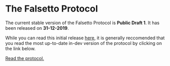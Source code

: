 # The Falsetto Protocol

The current stable version of the Falsetto Protocol is **Public Draft 1**. It has been released on **31-12-2019**.

While you can read this initial release [here](https://github.com/knuxify/euphony-project/blob/7d88f4987e918a6def395d4ed1326d02dfadcdc5/PROTOCOL.md), it is generally reccomended that you read the most up-to-date in-dev version of the protocol by clicking on the link below.

[Read the protocol.](PROTOCOL.md)
